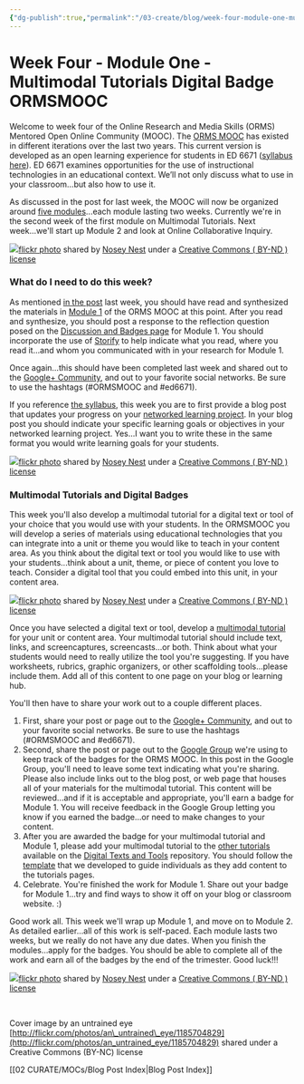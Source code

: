```yaml
---
{"dg-publish":true,"permalink":"/03-create/blog/week-four-module-one-multimodal-tutorials-digital-badge-ormsmooc/","title":"Week Four - Module One: Multimodal Tutorials Digital Badge #ORMSMOOC","tags":["multimodal-tutorial","orms"]}
---
```


# Week Four - Module One - Multimodal Tutorials Digital Badge ORMSMOOC

Welcome to week four of the Online Research and Media Skills (ORMS) Mentored Open Online Community (MOOC). The [ORMS MOOC](http://wiobyrne.com/join-the-orms-mooc/) has existed in different iterations over the last two years. This current version is developed as an open learning experience for students in ED 6671 ([syllabus here](https://docs.google.com/document/d/18rvWMAKhnbKiSgOalGLXsE1TrBpO62mhvQXV1OeU9SY/edit?usp=sharing)). ED 6671 examines opportunities for the use of instructional technologies in an educational context. We’ll not only discuss what to use in your classroom…but also how to use it.

As discussed in the post for last week, the MOOC will now be organized around [five modules](https://sites.google.com/site/ormsmodel/modules)...each module lasting two weeks. Currently we're in the second week of the first module on Multimodal Tutorials. Next week...we'll start up Module 2 and look at Online Collaborative Inquiry.

[![](images/2573005197_0d851f5f29.jpg)](http://flickr.com/photos/noseynest/2573005197 "Lucky Ducky freebie pic 3")[flickr photo](http://flickr.com/photos/noseynest/2573005197 "Lucky Ducky freebie pic 3") shared by [Nosey Nest](http://flickr.com/people/noseynest) under a [Creative Commons ( BY-ND ) license](http://creativecommons.org/licenses/by-nd/2.0/)

### What do I need to do this week?

As mentioned [in the post](http://wiobyrne.com/week-three-multimodal-tutorials-ormsmooc/) last week, you should have read and synthesized the materials in [Module 1](https://sites.google.com/site/ormsmodel/modules/module-1) of the ORMS MOOC at this point. After you read and synthesize, you should post a response to the reflection question posed on the [Discussion and Badges page](https://sites.google.com/site/ormsmodel/modules/module-1/discussions) for Module 1. You should incorporate the use of [Storify](http://wiobyrne.com/content-curation-using-storify-as-a-formative-assessment/) to help indicate what you read, where you read it...and whom you communicated with in your research for Module 1.

Once again...this should have been completed last week and shared out to the [Google+ Community](https://plus.google.com/communities/109374663190019101967), and out to your favorite social networks. Be sure to use the hashtags (#ORMSMOOC and #ed6671).

If you reference [the syllabus](https://docs.google.com/document/d/18rvWMAKhnbKiSgOalGLXsE1TrBpO62mhvQXV1OeU9SY/edit), this week you are to first provide a blog post that updates your progress on your [networked learning project](http://wiobyrne.com/week-two-networked-learning-project-ormsmooc-ed6671/). In your blog post you should indicate your specific learning goals or objectives in your networked learning project. Yes...I want you to write these in the same format you would write learning goals for your students.

[![](images/2573825558_89d3f62beb.jpg)](http://flickr.com/photos/noseynest/2573825558 "Lucky Ducky freebie pic 5")[flickr photo](http://flickr.com/photos/noseynest/2573825558 "Lucky Ducky freebie pic 5") shared by [Nosey Nest](http://flickr.com/people/noseynest) under a [Creative Commons ( BY-ND ) license](http://creativecommons.org/licenses/by-nd/2.0/)

### Multimodal Tutorials and Digital Badges

This week you'll also develop a multimodal tutorial for a digital text or tool of your choice that you would use with your students. In the ORMSMOOC you will develop a series of materials using educational technologies that you can integrate into a unit or theme you would like to teach in your content area. As you think about the digital text or tool you would like to use with your students...think about a unit, theme, or piece of content you love to teach. Consider a digital tool that you could embed into this unit, in your content area.

[![](images/2573000545_af4166c10e.jpg)](http://flickr.com/photos/noseynest/2573000545 "Lucky Ducky freebie pic 9")[flickr photo](http://flickr.com/photos/noseynest/2573000545 "Lucky Ducky freebie pic 9") shared by [Nosey Nest](http://flickr.com/people/noseynest) under a [Creative Commons ( BY-ND ) license](http://creativecommons.org/licenses/by-nd/2.0/)

Once you have selected a digital text or tool, develop a [multimodal tutorial](http://wiobyrne.com/creating-and-sharing-multimodal-tutorials/) for your unit or content area. Your multimodal tutorial should include text, links, and screencaptures, screencasts...or both. Think about what your students would need to really utilize the tool you're suggesting. If you have worksheets, rubrics, graphic organizers, or other scaffolding tools...please include them. Add all of this content to one page on your blog or learning hub.

You'll then have to share your work out to a couple different places.

1. First, share your post or page out to the [Google+ Community](https://plus.google.com/communities/109374663190019101967), and out to your favorite social networks. Be sure to use the hashtags (#ORMSMOOC and #ed6671).
2. Second, share the post or page out to the [Google Group](https://groups.google.com/forum/#!forum/ormsclass) we're using to keep track of the badges for the ORMS MOOC. In this post in the Google Group, you'll need to leave some text indicating what you're sharing. Please also include links out to the blog post, or web page that houses all of your materials for the multimodal tutorial. This content will be reviewed...and if it is acceptable and appropriate, you'll earn a badge for Module 1. You will receive feedback in the Google Group letting you know if you earned the badge...or need to make changes to your content.
3. After you are awarded the badge for your multimodal tutorial and Module 1, please add your multimodal tutorial to the [other tutorials](https://sites.google.com/site/textsandtools/techtutorials) available on the [Digital Texts and Tools](https://sites.google.com/site/textsandtools/) repository. You should follow the [template](https://sites.google.com/site/textsandtools/techtutorialtemplate) that we developed to guide individuals as they add content to the tutorials pages.
4. Celebrate. You're finished the work for Module 1. Share out your badge for Module 1...try and find ways to show it off on your blog or classroom website. :)

Good work all. This week we'll wrap up Module 1, and move on to Module 2. As detailed earlier...all of this work is self-paced. Each module lasts two weeks, but we really do not have any due dates. When you finish the modules...apply for the badges. You should be able to complete all of the work and earn all of the badges by the end of the trimester. Good luck!!!

[![](images/2573913470_d1ed849c54.jpg)](http://flickr.com/photos/noseynest/2573913470 "Lucky Ducky Tutorial")[flickr photo](http://flickr.com/photos/noseynest/2573913470 "Lucky Ducky Tutorial") shared by [Nosey Nest](http://flickr.com/people/noseynest) under a [Creative Commons ( BY-ND ) license](http://creativecommons.org/licenses/by-nd/2.0/)

 

Cover image by an untrained eye [http://flickr.com/photos/an\_untrained\_eye/1185704829](http://flickr.com/photos/an_untrained_eye/1185704829) shared under a Creative Commons (BY-NC) license

[[02 CURATE/MOCs/Blog Post Index\|Blog Post Index]]